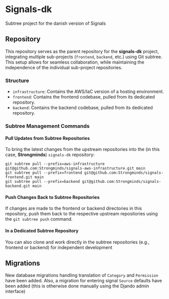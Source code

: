 # Signals-dk
Subtree project for the danish version of Signals

## Repository

This repository serves as the parent repository for the **signals-dk** project, integrating multiple sub-projects (`frontend`, `backend`, etc.) using Git subtree. This setup allows for seamless collaboration, while maintaining the independence of the individual sub-project repositories.

### Structure

- `infrastructure`: Contains the AWS/IaC version of a hosting environment.
- `frontend`: Contains the frontend codebase, pulled from its dedicated repository.
- `backend`: Contains the backend codebase, pulled from its dedicated repository.

### Subtree Management Commands

#### Pull Updates from Subtree Repositories

To bring the latest changes from the upstream repositories into the (in this case, **Strongminds**) `signals-dk` repository:

```
git subtree pull --prefix=aws-infrastructure git@github.com:Strongminds/signals-aws-infrastructure.git main
git subtree pull --prefix=frontend git@github.com:Strongminds/signals-frontend.git main
git subtree pull --prefix=backend git@github.com:Strongminds/signals-backend.git main
```

#### Push Changes Back to Subtree Repositories
If changes are made to the frontend or backend directories in this repository, push them back to the respective upstream repositories using the `git subtree push` command.

#### In a Dedicated Subtree Repository
You can also clone and work directly in the subtree repositories (e.g., frontend or backend) for independent development

## Migrations

New database migrations handling translation of `Category` and `Permission` have been added. Also, a migration for entering signal `Source` defaults have been added (this is otherwise done manually using the Djando admin interface)
